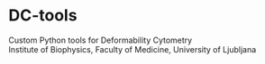 # DC-tools
Custom Python tools for Deformability Cytometry  
Institute of Biophysics, Faculty of Medicine, University of Ljubljana  
